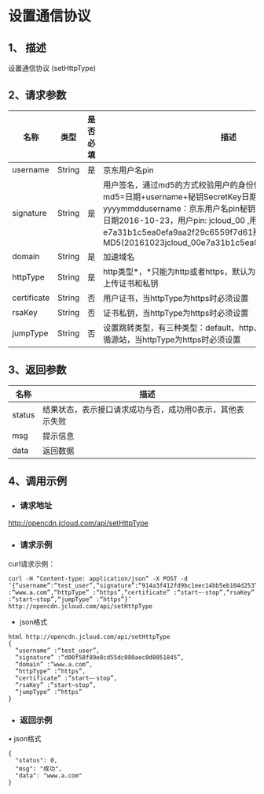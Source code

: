 # **设置通信协议**

## **1、 描述**

设置通信协议 (setHttpType)

## **2、请求参数**

| **名称**    | **类型** | **是否必填** | **描述**                                                     |
| ----------- | -------- | ------------ | ------------------------------------------------------------ |
| username    | String   | 是           | 京东用户名pin                                                |
| signature   | String   | 是           | 用户签名，通过md5的方式校验用户的身份信息，保障信息安全。  md5=日期+username+秘钥SecretKey日期：格式为 yyyymmddusername：京东用户名pin秘钥：双方约定示例：比如当前日期2016-10-23，用户pin: jcloud_00 ,用户秘钥SecretKey   ：e7a31b1c5ea0efa9aa2f29c6559f7d61那签名为MD5(20161023jcloud_00e7a31b1c5ea0efa9aa2f29c6559f7d61) |
| domain      | String   | 是           | 加速域名                                                     |
| httpType    | String   | 是           | http类型*，*只能为http或者https，默认为http。当设为https时，需要上传证书和私钥 |
| certificate | String   | 否           | 用户证书，当httpType为https时必须设置                        |
| rsaKey      | String   | 否           | 证书私钥，当httpType为https时必须设置                        |
| jumpType    | String   | 否           | 设置跳转类型，有三种类型：default、http、https；默认是default，遵循源站，当httpType为https时必须设置 |

## 

## **3、返回参数**

| **名称** | **描述**                                                  |
| -------- | --------------------------------------------------------- |
| status   | 结果状态，表示接口请求成功与否，成功用0表示，其他表示失败 |
| msg      | 提示信息                                                  |
| data     | 返回数据                                                  |

## 

## **4、调用示例**

- ### **请求地址**

http://opencdn.jcloud.com/api/setHttpType

- ### **请求示例**

curl请求示例： 

```
curl -H “Content-type: application/json” -X POST -d ‘{“username”:“test_user”,“signature”:“914a3f412fd9bc1eec14bb5eb104d253”,“domain” :“www.a.com”,“httpType” :“https”,“certificate” :“start—-stop”,“rsaKey” :“start—stop”,“jumpType” :“https”}’ http://opencdn.jcloud.com/api/setHttpType
```

- json格式

```
html http://opencdn.jcloud.com/api/setHttpType
{
  “username” :“test_user”, 
  “signature” :“d00f58f89e8cd55dc080aec0d8051845”, 
  “domain” :“www.a.com”, 
  “httpType” :“https”, 
  “certificate” :“start—-stop”, 
  “rsaKey” :“start—stop”, 
  “jumpType” :“https”
}
```

- ### **返回示例**

•        json格式

```
{
  "status": 0,
  "msg": "成功",
  "data": "www.a.com"
}
```